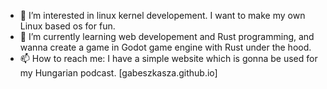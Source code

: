 - 👀 I’m interested in linux kernel developement. I want to make my own Linux based os for fun.
- 🌱 I’m currently learning web developement and Rust programming, and wanna create a game in Godot game engine with Rust under the hood.
- 📫 How to reach me: I have a simple website which is gonna be used for my Hungarian podcast. [gabeszkasza.github.io]

<!---
gabeszkasza/gabeszkasza is a ✨ special ✨ repository because its `README.md` (this file) appears on your GitHub profile.
You can click the Preview link to take a look at your changes.
--->
